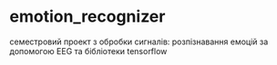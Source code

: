 # emotion_recognizer
семестровий проект з обробки сигналів:
розпізнавання емоцій за допомогою EEG та бібліотеки tensorflow 
